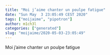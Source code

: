 ```yaml
---
title: "Moi j’aime chanter un poulpe fatigue"
date: "Sun May  3 23:05:49 CEST 2020"
tags: ["moijaime", "pipotron"]
author: m1ch3l
categories: ["generated"]
slug: "moijaime/2020-05-03-23:05:49"
---
```


Moi j’aime chanter un poulpe fatigue

